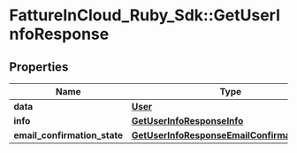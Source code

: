 # FattureInCloud_Ruby_Sdk::GetUserInfoResponse

## Properties

| Name | Type | Description | Notes |
| ---- | ---- | ----------- | ----- |
| **data** | [**User**](User.md) |  | [optional] |
| **info** | [**GetUserInfoResponseInfo**](GetUserInfoResponseInfo.md) |  | [optional] |
| **email_confirmation_state** | [**GetUserInfoResponseEmailConfirmationState**](GetUserInfoResponseEmailConfirmationState.md) |  | [optional] |

